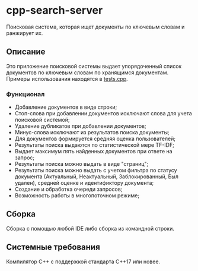 # cpp-search-server
Поисковая система, которая ищет документы по ключевым словам и ранжирует их.

## Описание
Это приложение поисковой системы выдает упорядоченный список документов по ключевым словам по хранящимся документам.
Примеры использования находятся в [tests.cpp](https://github.com/Poshelestim/cpp-search-server/blob/main/search-server/tests.cpp).

### Функционал
 * Добавление документов в виде строки;
 * Стоп-слова при добавлении документов исключают слова для учета поисковой системой; 
 * Удаление дубликатов при добавлении документов;
 * Минус-слова исключают из результатов поиска документы;
 * Для документов формируется средняя оценка пользователей;
 * Результаты поиска выдаются по статистической мере TF-IDF;
 * Выдает максимум пять найденных документов при ответе на запрос;
 * Результаты поиска можно выдать в виде "страниц";
 * Результаты поиска можно выдать с учетом фильтра по статусу документа (Актуальный, Неактуальный, Заблокированный, Был удален), средней оценке и идентификтору документа;
 * Cоздание и обработка очереди запросов;
 * Возможность работы в многопоточном режиме;

## Сборка
Сборка с помощью любой IDE либо сборка из командной строки.

## Системные требования
Компилятор С++ с поддержкой стандарта C++17 или новее.
